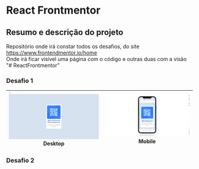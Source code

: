 # React Frontmentor

## Resumo e descrição do projeto
Repositório onde irá constar todos os desafios, do site https://www.frontendmentor.io/home<br/>
Onde irá ficar visível uma página com o código e outras duas com a visão
"# ReactFrontmentor" 

### Desafio 1

<img src="public/img-qr/qr-desktop.png" > Desktop | <img src="public/img-qr/qr-mobile.png" > Mobile
| :---: | :---: |
### Desafio 2
